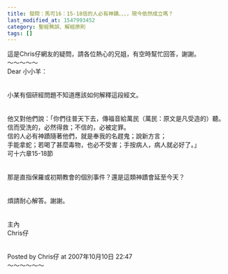 ```yaml
---
title: 發問：馬可16：15-18信的人必有神蹟、、、，現今依然成立嗎？
last_modified_at: 1547993452
category: 聖經無誤、解經原則
tags: []
---
```


這是Chris仔網友的疑問，請各位熱心的兄姐，有空時幫忙回答，謝謝。<br><!--more-->～～～～～<br>Dear 小小羊：<br><br><br>小某有個研經問題不知道應該如何解釋這段經文。<br><br><br>他又對他們說：「你們往普天下去，傳福音給萬民（萬民：原文是凡受造的）聽。 <br>信而受洗的，必然得救；不信的，必被定罪。 <br>信的人必有神蹟隨著他們，就是奉我的名趕鬼；說新方言； <br>手能拿蛇；若喝了甚麼毒物，也必不受害；手按病人，病人就必好了。」 <br>可十六章15-18節<br><br><br>那是直指保羅或初期教會的個別事件？還是這類神蹟會延至今天？<br><br><br>煩請耐心解答。謝謝。<br><br><br>主內<br>Chris仔<br><br><br>Posted by Chris仔 at 2007年10月10日 22:47 <br>～～～～～～<br><br><br>
